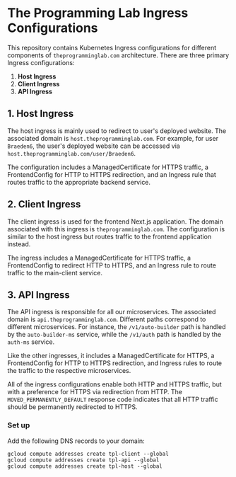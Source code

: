 # The Programming Lab Ingress Configurations

This repository contains Kubernetes Ingress configurations for different components of `theprogramminglab.com` architecture. There are three primary Ingress configurations:

1. **Host Ingress**
2. **Client Ingress**
3. **API Ingress**

## 1. Host Ingress
The host ingress is mainly used to redirect to user's deployed website. The associated domain is `host.theprogramminglab.com`. For example, for user `Braeden6`, the user's deployed website can be accessed via `host.theprogramminglab.com/user/Braeden6`.

The configuration includes a ManagedCertificate for HTTPS traffic, a FrontendConfig for HTTP to HTTPS redirection, and an Ingress rule that routes traffic to the appropriate backend service.

## 2. Client Ingress
The client ingress is used for the frontend Next.js application. The domain associated with this ingress is `theprogramminglab.com`. The configuration is similar to the host ingress but routes traffic to the frontend application instead.

The ingress includes a ManagedCertificate for HTTPS traffic, a FrontendConfig to redirect HTTP to HTTPS, and an Ingress rule to route traffic to the main-client service.

## 3. API Ingress
The API ingress is responsible for all our microservices. The associated domain is `api.theprogramminglab.com`. Different paths correspond to different microservices. For instance, the `/v1/auto-builder` path is handled by the `auto-builder-ms` service, while the `/v1/auth` path is handled by the `auth-ms` service.

Like the other ingresses, it includes a ManagedCertificate for HTTPS, a FrontendConfig for HTTP to HTTPS redirection, and Ingress rules to route the traffic to the respective microservices.

All of the ingress configurations enable both HTTP and HTTPS traffic, but with a preference for HTTPS via redirection from HTTP. The `MOVED_PERMANENTLY_DEFAULT` response code indicates that all HTTP traffic should be permanently redirected to HTTPS.


### Set up 
Add the following DNS records to your domain:
```
gcloud compute addresses create tpl-client --global
gcloud compute addresses create tpl-api --global
gcloud compute addresses create tpl-host --global
```
